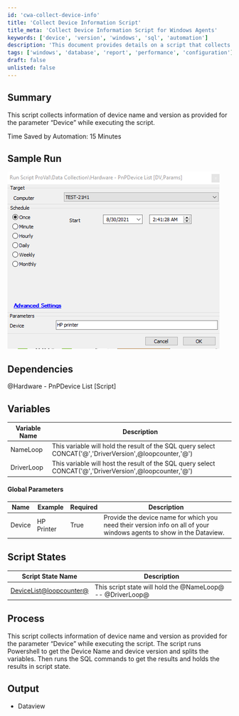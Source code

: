 ```yaml
---
id: 'cwa-collect-device-info'
title: 'Collect Device Information Script'
title_meta: 'Collect Device Information Script for Windows Agents'
keywords: ['device', 'version', 'windows', 'sql', 'automation']
description: 'This document provides details on a script that collects device name and version information for specified devices on Windows agents, optimizing the data collection process and saving time through automation.'
tags: ['windows', 'database', 'report', 'performance', 'configuration']
draft: false
unlisted: false
---
```

## Summary

This script collects information of device name and version as provided for the parameter “Device” while executing the script.

Time Saved by Automation: 15 Minutes

## Sample Run

![Sample Run](../../../static/img/Hardware---PnPDevice-List-DV,Params/image_1.png)

## Dependencies

@Hardware - PnPDevice List [Script]

## Variables

| Variable Name | Description |
|---------------|-------------|
| NameLoop      | This variable will hold the result of the SQL query select CONCAT('@','DriverVersion',@loopcounter,'@') |
| DriverLoop    | This variable will host the result of the SQL query select CONCAT('@','DriverVersion',@loopcounter,'@') |

#### Global Parameters

| Name   | Example      | Required | Description                                                                                                     |
|--------|--------------|----------|-----------------------------------------------------------------------------------------------------------------|
| Device | HP Printer   | True     | Provide the device name for which you need their version info on all of your windows agents to show in the Dataview. |

## Script States

| Script State Name        | Description                          |
|--------------------------|--------------------------------------|
| [DeviceList@loopcounter@](DeviceList@loopcounter@) | This script state will hold the @NameLoop@ -- @DriverLoop@ |

## Process

This script collects information of device name and version as provided for the parameter “Device” while executing the script. The script runs Powershell to get the Device Name and device version and splits the variables. Then runs the SQL commands to get the results and holds the results in script state.

## Output

- Dataview




